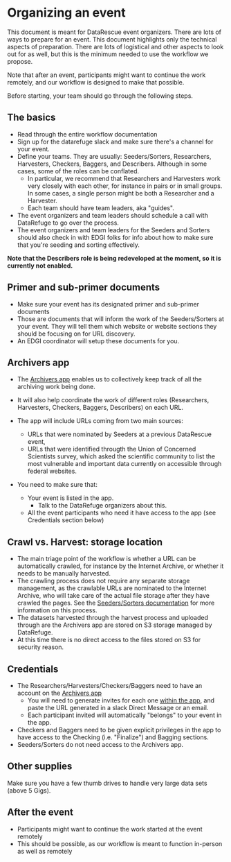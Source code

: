 # Organizing an event

This document is meant for DataRescue event organizers. There are lots of ways to prepare for an event. This document highlights only the technical aspects of preparation. There are lots of logistical and other aspects to look out for as well, but this is the minimum needed to use the workflow we propose.  

Note that after an event, participants might want to continue the work remotely, and our workflow is designed to make that possible.


Before starting, your team should go through the following steps. 

## The basics
- Read through the entire workflow documentation
- Sign up for the datarefuge slack and make sure there's a channel for your event. 
- Define your teams. They are usually: Seeders/Sorters, Researchers, Harvesters, Checkers, Baggers, and Describers. Although in some cases, some of the roles can be conflated. 
  - In particular, we recommend that Researchers and Harvesters work very closely with each other, for instance in pairs or in small groups. In some cases, a single person might be both a Researcher and a Harvester.
  - Each team should have team leaders, aka "guides". 
- The event organizers and team leaders should schedule a call with DataRefuge to go over the process. 
- The event organizers and team leaders for the Seeders and Sorters should also check in with EDGI folks for info about how to make sure that you're seeding and sorting effectively. 

**Note that the Describers role is being redeveloped at the moment, so it is currently not enabled.**

## Primer and sub-primer documents
- Make sure your event has its designated primer and sub-primer documents
- Those are documents that will inform the work of the Seeders/Sorters at your event. They will tell them which website or website sections they should be focusing on for URL discovery. 
- An EDGI coordinator will setup these documents for you.

## Archivers app
- The [Archivers app](http://www.archivers.space/) enables us to collectively keep track of all the archiving work being done.
 - It will also help coordinate the work of different roles (Researchers, Harvesters, Checkers, Baggers, Describers) on each URL.
- The app will include URLs coming from two main sources:
   - URLs that were nominated by Seeders at a previous DataRescue event, 
   - URLs that were identified througth the Union of Concerned Scientists survey, which asked the scientific community to list the most vulnerable and important data currently on accessible through federal websites. 
   
- You need to make sure that:
  - Your event is listed in the app.
    - Talk to the DataRefuge organizers about this.
  - All the event participants who need it have access to the app (see Credentials section below)
  
## Crawl vs. Harvest: storage location 
- The main triage point of the workflow is whether a URL can be automatically crawled, for instance by the Internet Archive, or whether it  needs to be manually harvested. 
- The crawling process does not require any separate storage management, as the crawlable URLs are nominated to the Internet Archive, who will take care of the actual file storage after they have crawled the pages. See the [Seeders/Sorters documentation](seednsort.md) for more information on this process. 
- The datasets harvested through the harvest process and uploaded through are the Archivers app are stored on S3 storage managed by DataRefuge.
- At this time there is no direct access to the files stored on S3 for security reason.

<!--## S3 storage
- While the file storage process is streamlined and "invisible" to the event participants, as an organizer you should still make sure that the storage has been set up properly for your event.
- Talk to the DataRefuge organizers about this.-->

<!-- - You need two S3 "buckets" (i.e., directories) for your harvested files.  
 - The Harvesters will upload the files they harvest to the first bucket ("pre-bag" bucket)
  - In some cases, the Checkers will also upload improved versions of the files to the same pre-bag bucket
 - The Baggers will turn those files into bags and upload the bags to the second bucket ("bag" bucket)
- A DataRefuge coordinator will set up the two S3 buckets for you 
 - They will also make sure that the Uploader web applications used by Harvesters, Checkers, and Baggers "knows" about your event and has the name of your event listed as an option.
 - Most uploads to S3 will be done through the web-based Uploader application (http://drp-upload.herokuapp.com/ or http://drp-upload-bagger.herokuapp.com/). This application can handle files up to 5 Gigs.
 - One person at the event should be designated as the S3 System Administrator and will have direct access to the S3 buckets for the event. The S3 Sys Admin should be someone with advanced technical skills and will be responsible for 2 things:
  - Upload very large sets (beyond 5 Gigs) through an alternate method (provided by DataRefuge)
  - Keep the buckets cleaned up and organized. 
- Note that large files Uploaders need not be coders, but they should have a little experience working in command line, and computers with python 2.7.-->
  
## Credentials
- The Researchers/Harvesters/Checkers/Baggers need to have an account on the [Archivers app](http://www.archivers.space/) 
  - You will need to generate invites for each one [within the app](http://www.archivers.space/invites/new), and paste the URL generated in a slack Direct Message or an email.
  - Each participant invited will automatically "belongs" to your event in the app.
- Checkers and Baggers need to be given explicit privileges in the app to have access to the Checking (i.e. "Finalize") and Bagging sections. 
- Seeders/Sorters do not need access to the Archivers app. 
<!--  - The Describers (Ckan/Metadata folks) need **credentials for [ckan](https://www.datarefuge.org/)**. -->
<!--- The S3 System Administrator needs credentials for s3. -->

## Other supplies
Make sure you have a few thumb drives to handle very large data sets (above 5 Gigs).

## After the event
- Participants might want to continue the work started at the event remotely
- This should be possible, as our workflow is meant to function in-person as well as remotely
